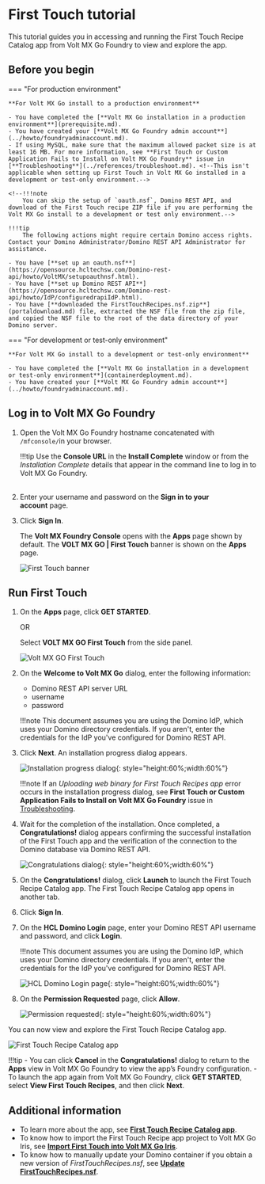 # First Touch tutorial

This tutorial guides you in accessing and running the First Touch Recipe Catalog app from Volt MX Go Foundry to view and explore the app.

## Before you begin

=== "For production environment"

    **For Volt MX Go install to a production environment**

    - You have completed the [**Volt MX Go installation in a production environment**](prerequisite.md).
    - You have created your [**Volt MX Go Foundry admin account**](../howto/foundryadminaccount.md).
    - If using MySQL, make sure that the maximum allowed packet size is at least 16 MB. For more information, see **First Touch or Custom Application Fails to Install on Volt MX Go Foundry** issue in [**Troubleshooting**](../references/troubleshoot.md). <!--This isn't applicable when setting up First Touch in Volt MX Go installed in a development or test-only environment.-->

    <!--!!!note 
        You can skip the setup of `oauth.nsf`, Domino REST API, and download of the First Touch recipe ZIP file if you are performing the Volt MX Go install to a development or test only environment.--> 

    !!!tip
        The following actions might require certain Domino access rights. Contact your Domino Administrator/Domino REST API Administrator for assistance.  

    - You have [**set up an oauth.nsf**](https://opensource.hcltechsw.com/Domino-rest-api/howto/VoltMX/setupoauthnsf.html).
    - You have [**set up Domino REST API**](https://opensource.hcltechsw.com/Domino-rest-api/howto/IdP/configuredrapiIdP.html).
    - You have [**downloaded the FirstTouchRecipes.nsf.zip**](portaldownload.md) file, extracted the NSF file from the zip file, and copied the NSF file to the root of the data directory of your Domino server.

=== "For development or test-only environment"

    **For Volt MX Go install to a development or test-only environment**

    - You have completed the [**Volt MX Go installation in a development or test-only environment**](containerdeployment.md).
    - You have created your [**Volt MX Go Foundry admin account**](../howto/foundryadminaccount.md).
   

## Log in to Volt MX Go Foundry

1. Open the Volt MX Go Foundry hostname concatenated with `/mfconsole/`in your browser.

    !!!tip
        Use the **Console URL** in the **Install Complete** window or from the *Installation Complete* details that appear in the command line to log in to Volt MX Go Foundry.  
 
2. Enter your username and password on the **Sign in to your account** page. 
3. Click **Sign In**.  

   The **Volt MX Foundry Console** opens with the **Apps** page shown by default. The **VOLT MX GO | First Touch** banner is shown on the **Apps** page.

   ![First Touch banner](../assets/images/firsttouch.png)

## Run First Touch

1. On the **Apps** page, click **GET STARTED**.

    OR

    Select **VOLT MX GO First Touch** from the side panel. 

    ![Volt MX GO First Touch ](../assets/images/firsttouchsidepanel.png)

2. On the **Welcome to Volt MX Go** dialog, enter the following information:

    - Domino REST API server URL
    - username
    - password

    !!!note
        This document assumes you are using the Domino IdP, which uses your Domino directory credentials. If you aren't, enter the credentials for the IdP you've configured for Domino REST API. 

3. Click **Next**. An installation progress dialog appears.

    ![Installation progress dialog](../assets/images/firsttouchinstalldialog.png){: style="height:60%;width:60%"}

    !!!note
        If an *Uploading web binary for First Touch Recipes app* error occurs in the installation progress dialog, see **First Touch or Custom Application Fails to Install on Volt MX Go Foundry** issue in [Troubleshooting](../references/troubleshoot.md).

4. Wait for the completion of the installation. Once completed, a **Congratulations!** dialog appears confirming the successful installation of the First Touch app and the verification of the connection to the Domino database via Domino REST API.

    ![Congratulations dialog](../assets/images/firsttouchcongrats.png){: style="height:60%;width:60%"}
 

5. On the **Congratulations!** dialog, click **Launch** to launch the First Touch Recipe Catalog app. The First Touch Recipe Catalog app opens in another tab. 
6. Click **Sign In**.
7. On the **HCL Domino Login** page, enter your Domino REST API username and password, and click **Login**.

    !!!note
        This document assumes you are using the Domino IdP, which uses your Domino directory credentials. If you aren't, enter the credentials for the IdP you've configured for Domino REST API.

    ![HCL Domino Login page](../assets/images/fthcllogin.png){: style="height:60%;width:60%"}

8. On the **Permission Requested** page, click **Allow**.

    ![Permission requested](../assets/images/ftpermissionreq.png){: style="height:60%;width:60%"}
 
You can now view and explore the First Touch Recipe Catalog app. 

![First Touch Recipe Catalog app](../assets/images/ftrecipeapp.png)

!!!tip
    - You can click **Cancel** in the **Congratulations!** dialog to return to the **Apps** view in Volt MX Go Foundry to view the app’s Foundry configuration.
    - To launch the app again from Volt MX Go Foundry, click **GET STARTED**, select **View First Touch Recipes**, and then click **Next**.    

## Additional information

- To learn more about the app, see [**First Touch Recipe Catalog app**](../topicguides/firsttouchapp.md).
- To know how to import the First Touch Recipe app project to Volt MX Go Iris, see [**Import First Touch into Volt MX Go Iris**](../howto/importft.md).
- To know how to manually update your Domino container if you obtain a new version of *FirstTouchRecipes.nsf*, see [**Update FirstTouchRecipes.nsf**](../howto/FTnsfupdate.md).